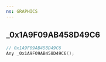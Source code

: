 ```yaml
---
ns: GRAPHICS
---
```

## _0x1A9F09AB458D49C6

```c
// 0x1A9F09AB458D49C6
Any _0x1A9F09AB458D49C6();
```

